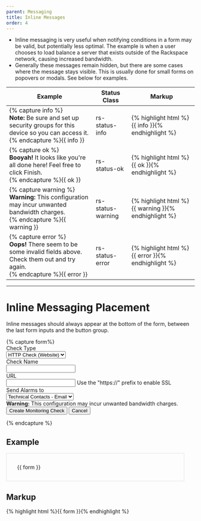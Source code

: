 ```yaml
---
parent: Messaging
title: Inline Messages
order: 4
---
```

<ul>
  <li>Inline messaging is very useful when notifying conditions in a form may be valid, but potentially less optimal.  The example is when a user chooses to load balance a server that exists outside of the Rackspace network, causing increased bandwidth.</li>
  <li>Generally these messages remain hidden, but there are some cases where the message stays visible.  This is usually done for small forms on popovers or modals.  See below for examples.</li>
</ul>
<!-- Start  Table -->
<table class="rs-list-table">
  <thead>
    <tr>
      <th>Example</th>
      <th>Status Class</th>
      <th>Markup</th>
    </tr>
  </thead>
  <tbody>
    <tr>
      <td>
{% capture info %}<div class="rs-message rs-message-inline rs-status-info">
  <i class="rs-icon rs-message-icon"></i> 
  <div class="rs-message-description">
    <strong>Note:</strong> 
    Be sure and set up security groups for this device so you can access it.
  </div>
</div>{% endcapture %}{{ info }}
      </td>
      <td>rs-status-info</td>
      <td><div class="collapsible-highlight">{% highlight html %}{{ info }}{% endhighlight %}</div></td>
    </tr>
    <tr>
      <td>
{% capture ok %}<div class="rs-message rs-message-inline rs-status-ok">
  <i class="rs-icon rs-message-icon"></i> 
  <div class="rs-message-description">
    <strong>Booyah!</strong> 
    It looks like you're all done here!  Feel free to click Finish.
  </div>
</div>{% endcapture %}{{ ok }}
      </td>
      <td>rs-status-ok</td>
      <td><div class="collapsible-highlight">{% highlight html %}{{ ok }}{% endhighlight %}</div></td>
    </tr>
    <tr>
      <td>
{% capture warning %}<div class="rs-message rs-message-inline rs-status-warning">
  <i class="rs-icon rs-message-icon"></i> 
  <div class="rs-message-description">
    <strong>Warning:</strong> 
    This configuration may incur unwanted bandwidth charges.
  </div>
</div>{% endcapture %}{{ warning }}
      </td>
      <td>rs-status-warning</td>
      <td><div class="collapsible-highlight">{% highlight html %}{{ warning }}{% endhighlight %}</div></td>
    </tr>
    <tr>
      <td>
{% capture error %}<div class="rs-message rs-message-inline rs-status-error">
  <i class="rs-icon rs-message-icon"></i> 
  <div class="rs-message-description">
    <strong>Oops!</strong> 
    There seem to be some invalid fields above.  Check them out and try again.
  </div>
</div>{% endcapture %}{{ error }}
      </td>
      <td>rs-status-error</td>
      <td><div class="collapsible-highlight">{% highlight html %}{{ error }}{% endhighlight %}</div></td>
    </tr>
  </tbody>
</table>
<hr>
<h1 class="light">Inline Messaging Placement</h1>
<p>Inline messages should always appear at the bottom of the form, between the last form inputs and the button group.</p>
{% capture form%}<form class="rs-form-horizontal rs-form-medium">
  <div class="rs-control-group">
    <label class="rs-control-label">Check Type</label>
    <div class="rs-controls">
      <select>
        <option>HTTP Check (Website)</option>
        <option>TCP Check (Port)</option>
        <option>Ping Check (Server)</option>
      </select>
    </div>
  </div>
  <div class="rs-control-group">
    <label class="rs-control-label">Check Name</label>
    <div class="rs-controls">
      <input type="text" class="rs-input-medium">
    </div>
  </div>
  <div class="rs-control-group success">
    <label class="rs-control-label">URL</label>
    <div class="rs-controls">
      <input type="text" class="rs-input-xlarge">
      <span class="rs-help-block">
        Use the "https://" prefix to enable SSL
      </span>
    </div>
  </div>
  <div class="rs-control-group">
    <label class="rs-control-label">Send Alarms to</label>
    <div class="rs-controls">
      <select>
        <option>Technical Contacts - Email</option>
      </select>
    </div>
  </div>
  <div class="rs-message rs-message-inline rs-status-warning">
    <i class="rs-icon rs-message-icon"></i> 
    <div class="rs-message-description">
      <strong>Warning:</strong> 
      This configuration may incur unwanted bandwidth charges.
    </div>
  </div>
<div class="rs-btn-group">
  <button type="submit" class="rs-btn rs-btn-primary">
    Create Monitoring Check
  </button>
  <button type="button" class="rs-btn rs-btn-link">
    Cancel
  </button>
</div>
</form>{% endcapture %}
<div style="overflow: hidden;">
  <div class="rs-pull-left" style="margin-right: 2em;">
    <h2>Example</h2>
    <div style="border: 1px #e0e0e0 solid; padding: 2em;">{{ form }}</div>
  </div>
  <div class="rs-pull-left">
    <h2>Markup</h2>{% highlight html %}{{ form }}{% endhighlight %}
  </div>
</div>